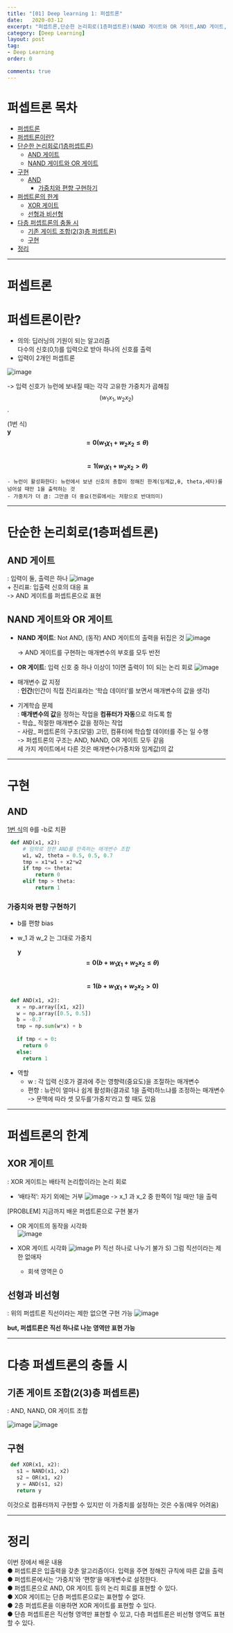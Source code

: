 ```yaml
---
title: "[01] Deep learning 1: 퍼셉트론"
date:   2020-03-12
excerpt: "퍼셉트론,단순한 논리회로(1층퍼셉트론)(NAND 게이트와 OR 게이트,AND 게이트,XOR 게이트),다층 퍼셉트론의 충돌 시"
category: [Deep Learning]
layout: post
tag:
- Deep Learning
order: 0

comments: true
---
```


# 퍼셉트론 목차 

- [퍼셉트론](#퍼셉트론)
- [퍼셉트론이란?](#퍼셉트론이란?)
- [단순한 논리회로(1층퍼셉트론)](#단순한-논리회로(1층퍼셉트론))
  * [AND 게이트](#AND-게이트)
  * [NAND 게이트와 OR 게이트](#NAND-게이트와-OR-게이트)
- [구현](#구현)
  * [AND](#AND)
    + [가중치와 편향 구현하기](#가중치와-편향-구현하기)
- [퍼셉트론의 한계](#퍼셉트론의-한계)
  * [XOR 게이트](#XOR-게이트)
  * [선형과 비선형](#선형과-비선형)
- [다층 퍼셉트론의 충돌 시](#다층-퍼셉트론의-충돌-시)
  * [기존 게이트 조합(2(3)층 퍼셉트론)](#기존-게이트-조합(2(3)층-퍼셉트론))
  * [구현](#구현)
- [정리](#정리)









---

# 퍼셉트론

# 퍼셉트론이란?
- 의의: 딥러닝의 기원이 되는 알고리즘  
        다수의 신호(0,1)를 입력으로 받아 하나의 신호를 출력
- 입력이 2개인 퍼셉트론

![image](https://user-images.githubusercontent.com/76824611/117388627-0dcba500-af26-11eb-9f1a-7c826ab7367e.png)

   -> 입력 신호가 뉴런에 보내질 때는 각각 고유한 가중치가 곱해짐  
       $$(w_1 x_1 , w_2 x_2 )$$. 
   
  (1번 식)  
   **y**  
   **$$= 0(w_1 χ_1 + w_2 x_2 ≤ θ)$$**  
   **$$= 1(w_1 χ_1 + w_2 x_2 > θ)$$**   
    
 
    - 뉴런이 활성화한다: 뉴런에서 보낸 신호의 총합이 정해진 한계(임계값,θ, theta,세타)를 넘어설 때만 1을 출력하는 것
    - 가중치가 더 큼: 그만큼 더 중요(전류에서는 저항으로 반대의미)

---


# 단순한 논리회로(1층퍼셉트론)


## AND 게이트
: 입력이 둘, 출력은 하나
![image](https://user-images.githubusercontent.com/76824611/117388881-6c911e80-af26-11eb-9b67-9fd114acf021.png)
<br>+ 진리표: 입출력 신호의 대응 표
<br>-> AND 게이트를 퍼셉트론으로 표현


## NAND 게이트와 OR 게이트
- **NAND 게이트**: Not AND, (동작) AND 게이트의 출력을 뒤집은 것
![image](https://user-images.githubusercontent.com/76824611/117388891-70bd3c00-af26-11eb-83ba-639e5a00844a.png)

  -> AND 게이트를 구현하는 매개변수의 부호를 모두 반전


- **OR 게이트**: 입력 신호 중 하나 이상이 1이면 출력이 1이 되는 논리 회로
![image](https://user-images.githubusercontent.com/76824611/117388900-74e95980-af26-11eb-8c88-2729a221ea22.png)


- 매개변수 값 지정
  <br>: **인간**(인간이 직접 진리표라는 ‘학습 데이터’를 보면서 매개변수의 값을 생각)
- 기계학습 문제
  <br>: **매개변수의 값**을 정하는 작업을 **컴퓨터가 자동**으로 하도록 함
               <br>- 학습_ 적절한 매개변수 값을 정하는 작업
               <br>- 사람_ 퍼셉트론의 구조(모델) 고민, 컴퓨터에 학습할 데이터를 주는 일 수행
                      <br>-> 퍼셉트론의 구조는 AND, NAND, OR 게이트 모두 같음
                        <br> 세 가지 게이트에서 다른 것은 매개변수(가중치와 임계값)의 값


---

# 구현
## AND
[1번 식](#(1번-식))의 θ를 -b로 치환



```python
 def AND(x1, x2):
     # 임의로 정한 AND를 만족하는 매개변수 조합
     w1, w2, theta = 0.5, 0.5, 0.7 
     tmp = x1*w1 + x2*w2 
     if tmp <= theta:
         return 0 
     elif tmp > theta:
         return 1
```        


### 가중치와 편향 구현하기

- b를 편향 bias  
- w_1 과 w_2 는 그대로 가중치
 
  **y**     
  **$$= 0(b + w_1 χ_1 + w_2 x_2 ≤ θ)$$**     
  **$$= 1(b + w_1 χ_1 + w_2 x_2 > 0)$$**


```python
 def AND(x1, x2):
   x = np.array([x1, x2]) 
   w = np.array([0.5, 0.5]) 
   b = -0.7 
   tmp = np.sum(w*x) + b 
  
   if tmp < = 0:
     return 0 
   else:
     return 1
```


- 역할
     - w 
       : 각 입력 신호가 결과에 주는 영향력(중요도)을 조절하는 매개변수
     - 편향
       : 뉴런이 얼마나 쉽게 활성화(결과로 1을 출력)하느냐를 조정하는 매개변수
        -> 문맥에 따라 셋 모두를‘가중치’라고 할 때도 있음

---


# 퍼셉트론의 한계

## XOR 게이트
 : XOR 게이트는 배타적 논리합이라는 논리 회로
 + ‘배타적’: 자기 외에는 거부
![image](https://user-images.githubusercontent.com/76824611/117389349-3011f280-af27-11eb-87f0-b91009f01353.png)
  ->  x_1 과 x_2 중 한쪽이 1일 때만 1을 출력
 
[PROBLEM]
지금까지 배운 퍼셉트론으로 구현 불가



+ OR 게이트의 동작을 시각화  
![image](https://user-images.githubusercontent.com/76824611/117389366-37d19700-af27-11eb-88f6-76f4de5e102d.png)

+ XOR 게이트 시각화
![image](https://user-images.githubusercontent.com/76824611/117389371-3acc8780-af27-11eb-952e-5d8944b2e150.png)
 P) 직선 하나로 나누기 불가
 S) 그럼 직선이라는 제한 없애자
 
   + 회색 영역은 0


## 선형과 비선형
: 위의 퍼셉트론 직선이라는 제한 없으면 구현 가능
![image](https://user-images.githubusercontent.com/76824611/117389387-4029d200-af27-11eb-8721-c9e34aa040ac.png)


**but, 퍼셉트론은 직선 하나로 나눈 영역만 표현 가능**


---


# 다층 퍼셉트론의 충돌 시

## 기존 게이트 조합(2(3)층 퍼셉트론)
  : AND, NAND, OR 게이트 조합

![image](https://user-images.githubusercontent.com/76824611/117389526-78311500-af27-11eb-9db3-99b756bdcd79.png)
![image](https://user-images.githubusercontent.com/76824611/117389535-79fad880-af27-11eb-969c-40b8e7a7cfd4.png)


     
## 구현

```python
 def XOR(x1, x2):
   s1 = NAND(x1, x2) 
   s2 = OR(x1, x2) 
   y = AND(s1, s2) 
   return y
```


이것으로 컴퓨터까지 구현할 수 있지만 이 가중치를 설정하는 것은 수동(매우 어려움)

---

# 정리
이번 장에서 배운 내용
<br>● 퍼셉트론은 입출력을 갖춘 알고리즘이다. 입력을 주면 정해진 규칙에 따른 값을 출력
<br>● 퍼셉트론에서는 ‘가중치’와 ‘편향’을 매개변수로 설정한다.
<br>● 퍼셉트론으로 AND, OR 게이트 등의 논리 회로를 표현할 수 있다.
<br>● XOR 게이트는 단층 퍼셉트론으로는 표현할 수 없다.
<br>● 2층 퍼셉트론을 이용하면 XOR 게이트를 표현할 수 있다.
<br>● 단층 퍼셉트론은 직선형 영역만 표현할 수 있고, 다층 퍼셉트론은 비선형 영역도 표현할 수 있다.


 










